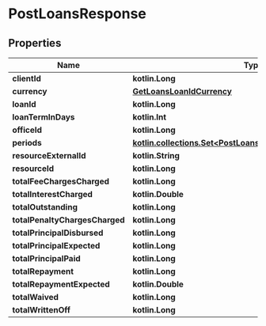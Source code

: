 
# PostLoansResponse

## Properties
| Name | Type | Description | Notes |
| ------------ | ------------- | ------------- | ------------- |
| **clientId** | **kotlin.Long** |  |  [optional] |
| **currency** | [**GetLoansLoanIdCurrency**](GetLoansLoanIdCurrency.md) |  |  [optional] |
| **loanId** | **kotlin.Long** |  |  [optional] |
| **loanTermInDays** | **kotlin.Int** |  |  [optional] |
| **officeId** | **kotlin.Long** |  |  [optional] |
| **periods** | [**kotlin.collections.Set&lt;PostLoansRepaymentSchedulePeriods&gt;**](PostLoansRepaymentSchedulePeriods.md) |  |  [optional] |
| **resourceExternalId** | **kotlin.String** |  |  [optional] |
| **resourceId** | **kotlin.Long** |  |  [optional] |
| **totalFeeChargesCharged** | **kotlin.Long** |  |  [optional] |
| **totalInterestCharged** | **kotlin.Double** |  |  [optional] |
| **totalOutstanding** | **kotlin.Long** |  |  [optional] |
| **totalPenaltyChargesCharged** | **kotlin.Long** |  |  [optional] |
| **totalPrincipalDisbursed** | **kotlin.Long** |  |  [optional] |
| **totalPrincipalExpected** | **kotlin.Long** |  |  [optional] |
| **totalPrincipalPaid** | **kotlin.Long** |  |  [optional] |
| **totalRepayment** | **kotlin.Long** |  |  [optional] |
| **totalRepaymentExpected** | **kotlin.Double** |  |  [optional] |
| **totalWaived** | **kotlin.Long** |  |  [optional] |
| **totalWrittenOff** | **kotlin.Long** |  |  [optional] |




